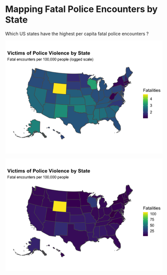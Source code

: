 
<!-- README.md is generated from README.Rmd. Please edit that file -->

# Mapping Fatal Police Encounters by State

<!-- badges: start -->
<!-- badges: end -->

Which US states have the highest per capita fatal police encounters ?

![](README_files/figure-gfm/log-fig-1.png)<!-- -->

![](README_files/figure-gfm/levels-fig-1.png)<!-- -->
